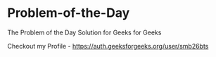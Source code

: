 # Problem-of-the-Day
The Problem of the Day Solution for Geeks for Geeks

Checkout my Profile - https://auth.geeksforgeeks.org/user/smb26bts
